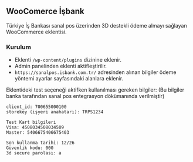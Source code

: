## WooComerce İşbank

Türkiye İş Bankası sanal pos üzerinden 3D destekli ödeme almayı sağlayan WooCommerce eklentisi.

### Kurulum
* Eklenti `/wp-content/plugins` dizinine eklenir.
* Admin panelinden eklenti aktifleştirilir.
* `https://sanalpos.isbank.com.tr/` adresinden alınan bilgiler ödeme yöntemi ayarlar sayfasındaki alanlara eklenir.

Eklentideki test seçeneği aktifken kullanılması gereken bilgiler: (Bu bilgiler banka tarafından sanal pos entegrasyon dökümanında verilmiştir)
```
client_id: 700655000100
storekey (işyeri anahatarı): TRPS1234

Test Kart bilgileri
Visa: 4508034508034509
Master: 5406675406675403

Son kullanma tarihi: 12/26
Güvenlik kodu: 000
3d secure parolası: a
```